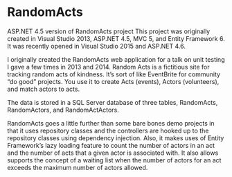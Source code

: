 # RandomActs
ASP.NET 4.5 version of RandomActs project
This project was originally created in Visual Studio 2013, ASP.NET 4.5, MVC 5, and Entity Framework 6. 
It was recently opened in Visual Studio 2015 and ASP.NET 4.6.

I originally created the RandomActs web application for a talk on unit testing I gave a few times in 2013 and 2014. Random Acts is a fictitious site for tracking random acts of kindness. It’s sort of like EventBrite for community “do good” projects. You use it to create Acts (events), Actors (volunteers), and match actors to acts. 

The data is stored in a SQL Server database of three tables, RandomActs, RandomActors, and RandomActActors.

RandomActs goes a little further than some bare bones demo projects in that it uses repository classes and the controllers are hooked up to the repository classes using dependency injection. Also, it makes uses of Entity Framework’s lazy loading feature to count the number of actors in an act and the number of acts that a given actor is associated with. It also allows supports the concept of a waiting list when the number of actors for an act exceeds the maximum number of actors allowed.
